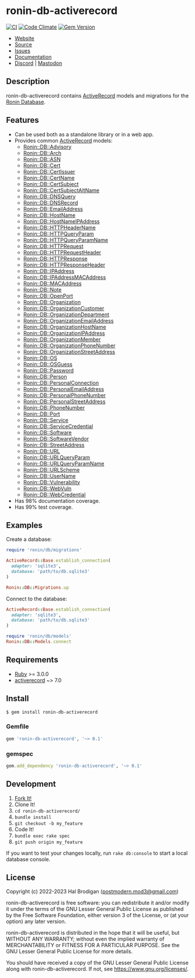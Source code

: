 # ronin-db-activerecord

[![CI](https://github.com/ronin-rb/ronin-db-activerecord/actions/workflows/ruby.yml/badge.svg)](https://github.com/ronin-rb/ronin-db-activerecord/actions/workflows/ruby.yml)
[![Code Climate](https://codeclimate.com/github/ronin-rb/ronin-db-activerecord.svg)](https://codeclimate.com/github/ronin-rb/ronin-db-activerecord)
[![Gem Version](https://badge.fury.io/rb/ronin-db-activerecord.svg)](https://badge.fury.io/rb/ronin-db-activerecord)

* [Website](https://ronin-rb.dev/)
* [Source](https://github.com/ronin-rb/ronin-db-activerecord)
* [Issues](https://github.com/ronin-rb/ronin-db-activerecord/issues)
* [Documentation](https://ronin-rb.dev/docs/ronin-db-activerecord/frames)
* [Discord](https://discord.gg/6WAb3PsVX9) |
  [Mastodon](https://infosec.exchange/@ronin_rb)

## Description

ronin-db-activerecord contains [ActiveRecord] models and migrations for the
[Ronin Database][ronin-db].

## Features

* Can be used both as a standalone library or in a web app.
* Provides common [ActiveRecord] models:
  * [Ronin::DB::Advisory]
  * [Ronin::DB::Arch]
  * [Ronin::DB::ASN]
  * [Ronin::DB::Cert]
  * [Ronin::DB::CertIssuer]
  * [Ronin::DB::CertName]
  * [Ronin::DB::CertSubject]
  * [Ronin::DB::CertSubjectAltName]
  * [Ronin::DB::DNSQuery]
  * [Ronin::DB::DNSRecord]
  * [Ronin::DB::EmailAddress]
  * [Ronin::DB::HostName]
  * [Ronin::DB::HostNameIPAddress]
  * [Ronin::DB::HTTPHeaderName]
  * [Ronin::DB::HTTPQueryParam]
  * [Ronin::DB::HTTPQueryParamName]
  * [Ronin::DB::HTTPRequest]
  * [Ronin::DB::HTTPRequestHeader]
  * [Ronin::DB::HTTPResponse]
  * [Ronin::DB::HTTPResponseHeader]
  * [Ronin::DB::IPAddress]
  * [Ronin::DB::IPAddressMACAddress]
  * [Ronin::DB::MACAddress]
  * [Ronin::DB::Note]
  * [Ronin::DB::OpenPort]
  * [Ronin::DB::Organization]
  * [Ronin::DB::OrganizationCustomer]
  * [Ronin::DB::OrganizationDepartment]
  * [Ronin::DB::OrganizationEmailAddress]
  * [Ronin::DB::OrganizationHostName]
  * [Ronin::DB::OrganizationIPAddress]
  * [Ronin::DB::OrganizationMember]
  * [Ronin::DB::OrganizationPhoneNumber]
  * [Ronin::DB::OrganizationStreetAddress]
  * [Ronin::DB::OS]
  * [Ronin::DB::OSGuess]
  * [Ronin::DB::Password]
  * [Ronin::DB::Person]
  * [Ronin::DB::PersonalConnection]
  * [Ronin::DB::PersonalEmailAddress]
  * [Ronin::DB::PersonalPhoneNumber]
  * [Ronin::DB::PersonalStreetAddress]
  * [Ronin::DB::PhoneNumber]
  * [Ronin::DB::Port]
  * [Ronin::DB::Service]
  * [Ronin::DB::ServiceCredential]
  * [Ronin::DB::Software]
  * [Ronin::DB::SoftwareVendor]
  * [Ronin::DB::StreetAddress]
  * [Ronin::DB::URL]
  * [Ronin::DB::URLQueryParam]
  * [Ronin::DB::URLQueryParamName]
  * [Ronin::DB::URLScheme]
  * [Ronin::DB::UserName]
  * [Ronin::DB::Vulnerability]
  * [Ronin::DB::WebVuln]
  * [Ronin::DB::WebCredential]
* Has 98% documentation coverage.
* Has 99% test coverage.

[Ronin::DB::Advisory]: https://ronin-rb.dev/docs/ronin-db-activerecord/Ronin/DB/Advisory.html
[Ronin::DB::Arch]: https://ronin-rb.dev/docs/ronin-db-activerecord/Ronin/DB/Arch.html
[Ronin::DB::ASN]: https://ronin-rb.dev/docs/ronin-db-activerecord/Ronin/DB/ASN.html
[Ronin::DB::Cert]: https://ronin-rb.dev/docs/ronin-db-activerecord/Ronin/DB/Cert.html
[Ronin::DB::CertIssuer]: https://ronin-rb.dev/docs/ronin-db-activerecord/Ronin/DB/CertIssuer.html
[Ronin::DB::CertName]: https://ronin-rb.dev/docs/ronin-db-activerecord/Ronin/DB/CertName.html
[Ronin::DB::CertSubject]: https://ronin-rb.dev/docs/ronin-db-activerecord/Ronin/DB/CertSubject.html
[Ronin::DB::CertSubjectAltName]: https://ronin-rb.dev/docs/ronin-db-activerecord/Ronin/DB/CertSubjectAltName.html
[Ronin::DB::DNSQuery]: https://ronin-rb.dev/docs/ronin-db-activerecord/Ronin/DB/DNSQuery.html
[Ronin::DB::DNSRecord]: https://ronin-rb.dev/docs/ronin-db-activerecord/Ronin/DB/DNSRecord.html
[Ronin::DB::EmailAddress]: https://ronin-rb.dev/docs/ronin-db-activerecord/Ronin/DB/EmailAddress.html
[Ronin::DB::HostName]: https://ronin-rb.dev/docs/ronin-db-activerecord/Ronin/DB/HostName.html
[Ronin::DB::HostNameIPAddress]: https://ronin-rb.dev/docs/ronin-db-activerecord/Ronin/DB/HostNameIPAddress.html
[Ronin::DB::HTTPHeaderName]: https://ronin-rb.dev/docs/ronin-db-activerecord/Ronin/DB/HTTPHeaderName.html
[Ronin::DB::HTTPQueryParam]: https://ronin-rb.dev/docs/ronin-db-activerecord/Ronin/DB/HTTPQueryParam.html
[Ronin::DB::HTTPQueryParamName]: https://ronin-rb.dev/docs/ronin-db-activerecord/Ronin/DB/HTTPQueryParamName.html
[Ronin::DB::HTTPRequest]: https://ronin-rb.dev/docs/ronin-db-activerecord/Ronin/DB/HTTPRequest.html
[Ronin::DB::HTTPRequestHeader]: https://ronin-rb.dev/docs/ronin-db-activerecord/Ronin/DB/HTTPRequestHeader.html
[Ronin::DB::HTTPResponse]: https://ronin-rb.dev/docs/ronin-db-activerecord/Ronin/DB/HTTPResponse.html
[Ronin::DB::HTTPResponseHeader]: https://ronin-rb.dev/docs/ronin-db-activerecord/Ronin/DB/HTTPResponseHeader.html
[Ronin::DB::IPAddress]: https://ronin-rb.dev/docs/ronin-db-activerecord/Ronin/DB/IPAddress.html
[Ronin::DB::IPAddressMACAddress]: https://ronin-rb.dev/docs/ronin-db-activerecord/Ronin/DB/IPAddressMACAddress.html
[Ronin::DB::MACAddress]: https://ronin-rb.dev/docs/ronin-db-activerecord/Ronin/DB/MACAddress.html
[Ronin::DB::Note]: https://ronin-rb.dev/docs/ronin-db-activerecord/Ronin/DB/Note.html
[Ronin::DB::OpenPort]: https://ronin-rb.dev/docs/ronin-db-activerecord/Ronin/DB/OpenPort.html
[Ronin::DB::Organization]: https://ronin-rb.dev/docs/ronin-db-activerecord/Ronin/DB/Organization.html
[Ronin::DB::OrganizationCustomer]: https://ronin-rb.dev/docs/ronin-db-activerecord/Ronin/DB/OrganizationCustomer.html
[Ronin::DB::OrganizationDepartment]: https://ronin-rb.dev/docs/ronin-db-activerecord/Ronin/DB/OrganizationDepartment.html
[Ronin::DB::OrganizationEmailAddress]: https://ronin-rb.dev/docs/ronin-db-activerecord/Ronin/DB/OrganizationEmailAddress.html
[Ronin::DB::OrganizationHostName]: https://ronin-rb.dev/docs/ronin-db-activerecord/Ronin/DB/OrganizationHostName.html
[Ronin::DB::OrganizationIPAddress]: https://ronin-rb.dev/docs/ronin-db-activerecord/Ronin/DB/OrganizationIPAddress.html
[Ronin::DB::OrganizationMember]: https://ronin-rb.dev/docs/ronin-db-activerecord/Ronin/DB/OrganizationMember.html
[Ronin::DB::OrganizationPhoneNumber]: https://ronin-rb.dev/docs/ronin-db-activerecord/Ronin/DB/OrganizationPhoneNumber.html
[Ronin::DB::OrganizationStreetAddress]: https://ronin-rb.dev/docs/ronin-db-activerecord/Ronin/DB/OrganizationStreetAddress.html
[Ronin::DB::OS]: https://ronin-rb.dev/docs/ronin-db-activerecord/Ronin/DB/OS.html
[Ronin::DB::OSGuess]: https://ronin-rb.dev/docs/ronin-db-activerecord/Ronin/DB/OSGuess.html
[Ronin::DB::Password]: https://ronin-rb.dev/docs/ronin-db-activerecord/Ronin/DB/Password.html
[Ronin::DB::Person]: https://ronin-rb.dev/docs/ronin-db-activerecord/Ronin/DB/Person.html
[Ronin::DB::PersonalConnection]: https://ronin-rb.dev/docs/ronin-db-activerecord/Ronin/DB/PersonalConnection.html
[Ronin::DB::PersonalEmailAddress]: https://ronin-rb.dev/docs/ronin-db-activerecord/Ronin/DB/PersonalEmailAddress.html
[Ronin::DB::PersonalPhoneNumber]: https://ronin-rb.dev/docs/ronin-db-activerecord/Ronin/DB/PersonalPhoneNumber.html
[Ronin::DB::PersonalStreetAddress]: https://ronin-rb.dev/docs/ronin-db-activerecord/Ronin/DB/PersonalStreetAddress.html
[Ronin::DB::PhoneNumber]: https://ronin-rb.dev/docs/ronin-db-activerecord/Ronin/DB/PhoneNumber.html
[Ronin::DB::Port]: https://ronin-rb.dev/docs/ronin-db-activerecord/Ronin/DB/Port.html
[Ronin::DB::Service]: https://ronin-rb.dev/docs/ronin-db-activerecord/Ronin/DB/Service.html
[Ronin::DB::ServiceCredential]: https://ronin-rb.dev/docs/ronin-db-activerecord/Ronin/DB/ServiceCredential.html
[Ronin::DB::Software]: https://ronin-rb.dev/docs/ronin-db-activerecord/Ronin/DB/Software.html
[Ronin::DB::SoftwareVendor]: https://ronin-rb.dev/docs/ronin-db-activerecord/Ronin/DB/SoftwareVendor.html
[Ronin::DB::StreetAddress]: https://ronin-rb.dev/docs/ronin-db-activerecord/Ronin/DB/StreetAddress.html
[Ronin::DB::URL]: https://ronin-rb.dev/docs/ronin-db-activerecord/Ronin/DB/URL.html
[Ronin::DB::URLQueryParam]: https://ronin-rb.dev/docs/ronin-db-activerecord/Ronin/DB/URLQueryParam.html
[Ronin::DB::URLQueryParamName]: https://ronin-rb.dev/docs/ronin-db-activerecord/Ronin/DB/URLQueryParamName.html
[Ronin::DB::URLScheme]: https://ronin-rb.dev/docs/ronin-db-activerecord/Ronin/DB/URLScheme.html
[Ronin::DB::UserName]: https://ronin-rb.dev/docs/ronin-db-activerecord/Ronin/DB/UserName.html
[Ronin::DB::Vulnerability]: https://ronin-rb.dev/docs/ronin-db-activerecord/Ronin/DB/Vulnerability.html
[Ronin::DB::WebVuln]: https://ronin-rb.dev/docs/ronin-db-activerecord/Ronin/DB/WebVuln.html
[Ronin::DB::WebCredential]: https://ronin-rb.dev/docs/ronin-db-activerecord/Ronin/DB/WebCredential.html

## Examples

Create a database:

```ruby
require 'ronin/db/migrations'

ActiveRecord::Base.establish_connection(
  adapter: 'sqlite3',
  database: 'path/to/db.sqlite3'
)

Ronin::DB::Migrations.up
```

Connect to the database:

```ruby
ActiveRecord::Base.establish_connection(
  adapter: 'sqlite3',
  database: 'path/to/db.sqlite3'
)

require 'ronin/db/models'
Ronin::DB::Models.connect
```

## Requirements

* [Ruby] >= 3.0.0
* [activerecord] ~> 7.0

## Install

```shell
$ gem install ronin-db-activerecord
```

### Gemfile

```ruby
gem 'ronin-db-activerecord', '~> 0.1'
```

### gemspec

```ruby
gem.add_dependency 'ronin-db-activerecord', '~> 0.1'
```

## Development

1. [Fork It!](https://github.com/ronin-rb/ronin-db-activerecord/fork)
2. Clone It!
3. `cd ronin-db-activerecord/`
4. `bundle install`
5. `git checkout -b my_feature`
6. Code It!
7. `bundle exec rake spec`
8. `git push origin my_feature`

If you want to test your changes locally, run `rake db:console` to start a
local database console.

## License

Copyright (c) 2022-2023 Hal Brodigan (postmodern.mod3@gmail.com)

ronin-db-activerecord is free software: you can redistribute it and/or modify
it under the terms of the GNU Lesser General Public License as published
by the Free Software Foundation, either version 3 of the License, or
(at your option) any later version.

ronin-db-activerecord is distributed in the hope that it will be useful,
but WITHOUT ANY WARRANTY; without even the implied warranty of
MERCHANTABILITY or FITNESS FOR A PARTICULAR PURPOSE.  See the
GNU Lesser General Public License for more details.

You should have received a copy of the GNU Lesser General Public License
along with ronin-db-activerecord.  If not, see <https://www.gnu.org/licenses/>.

[Ruby]: https://www.ruby-lang.org
[ActiveRecord]: https://guides.rubyonrails.org/active_record_basics.html
[activerecord]: https://github.com/rails/rails/tree/main/activerecord#readme
[ronin-db]: https://github.com/ronin-rb/ronin-db#readme
